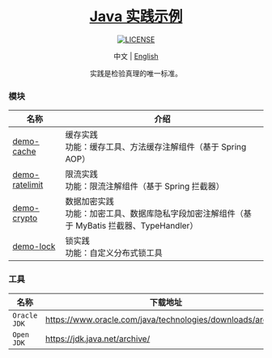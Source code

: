 <h1 align="center">
    <a href="https://github.com/EastX/java-practice-demos">
        Java 实践示例
    </a>
</h1>

<p align="center">
    <a href="https://github.com/EastX/java-practice-demos/blob/main/LICENSE">
        <img alt="LICENSE" src="https://img.shields.io/github/license/EastX/java-practice-demos.svg"/>
    </a>
</p>

<p align="center">
    中文 | <a href="./README.en.md">English</a>
</p>

<p align="center">
    实践是检验真理的唯一标准。
</p>

### 模块
| 名称 | 介绍 |
| --- | --- |
| [demo-cache](./demo-cache) | 缓存实践<br>功能：缓存工具、方法缓存注解组件（基于 Spring AOP） |
| [demo-ratelimit](./demo-ratelimit) | 限流实践<br>功能：限流注解组件（基于 Spring 拦截器） |
| [demo-crypto](./demo-crypto) | 数据加密实践<br>功能：加密工具、数据库隐私字段加密注解组件（基于 MyBatis 拦截器、TypeHandler） |
| [demo-lock](./demo-lock) | 锁实践<br>功能：自定义分布式锁工具 |

### 工具
| 名称 | 下载地址 |
| --- | --- |
| `Oracle JDK` | https://www.oracle.com/java/technologies/downloads/archive/ |
| `Open JDK` | https://jdk.java.net/archive/ |

